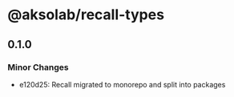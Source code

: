 # @aksolab/recall-types

## 0.1.0

### Minor Changes

- e120d25: Recall migrated to monorepo and split into packages
